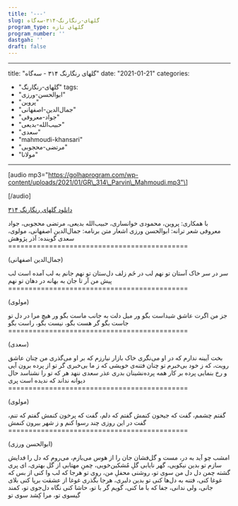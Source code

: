 ```yaml
---
title: '---'
slug: گلهای‌-رنگارنگ-۳۱۴-سه‌گاه
program_type: گلهای تازه
program_number: ''
dastgah: ''
draft: false
---
```


---
title: "گلهای‌ رنگارنگ ۳۱۴ - سه‌گاه"
date: "2021-01-21"
categories: 
  - "گلهای-رنگارنگ"
tags: 
  - "ابوالحسن-ورزی"
  - "پروین"
  - "جمال‌الدین-اصفهانی"
  - "جواد-معروفی"
  - "حبیب‌الله-بدیعی"
  - "سعدی"
  - "mahmoudi-khansari"
  - "مرتضی-محجوبی"
  - "مولانا"
---

\[audio mp3="https://golhaprogram.com/wp-content/uploads/2021/01/GR\_314\_Parvin\_Mahmoudi.mp3"\]

\[/audio\]

[دانلود گلهای رنگارنگ ۳۱۴](https://golhaprogram.com/wp-content/uploads/2021/01/GR_314_Parvin_Mahmoudi.mp3)

با همکاری: پروین، محمودی خوانساری، حبیب‌الله بدیعی، مرتضی محجوبی، جواد معروفی شعر ترانه: ابوالحسن ورزی اشعار متن برنامه: جمال‌الدین اصفهانی، مولوی، سعدی گوینده: آذر پژوهش ============================================

(جمال‌الدین اصفهانی)

سر در سر خاک آستان تو نهم لب در خَم زلف دل‌ستان تو نهم جانم به لب آمده است لب پیش من آر تا جان به بهانه در دهان تو نهم ============================================

(مولوی)

جز من اگرت عاشق شیداست بگو ور میل دلت به جانب ماست بگو ور هیچ مرا در دل تو جاست بگو گر هست بگو، نیست بگو، راست بگو ============================================

(سعدی)

بخت آیینه ندارم که در او می‌نگری خاک بازار نیارزم كه بر او می‌گذری من چنان عاشق رویت، که ز خود بی‌خبرم تو چنان فتنه‌ی خویشی که ز ما بی‌خبری گر تو از پرده برون آیی و رخ بنمایی پرده بر کار همه پرده‌نشینان بدری عذر سعدی ننهد هر که تو را نشناسد حال دیوانه نداند که ندیده است پری ============================================

(مولوی)

گفتم چشمم، گفت که جیحون کنمش گفتم که دلم، گفت که پرخون کنمش گفتم که تنم، گفت در این روزی چند رسوا کنم و ز شهر بیرون کنمش ============================================

(ابوالحسن ورزی)

امشب چو آید به در، مست و گل‌فشان جان را از هوس می‌بازم، می‌روم که دل را فدایش سازم تو بدین نیکویی، گهر نایابی گلِ مُشکین‌خویی، چمنِ مهتابی از گل بهتری، ای پری گشته چمن دل دل من سوی تو، روشنی محفلِ من، روی تو هرجا که لب وا کنی از بس که غوغا کنی، فتنه به دل‌ها کنی تو بدین دلبری، هرجا بگذری غوغا از عشقت برپا کنی بلای جانی، ولی ندانی، جفا که با ما کنی، گویم گر با تو، حاشا کنی نگاه دل‌جوی تو، کمند گیسوی تو، مرا کِشد سوی تو
